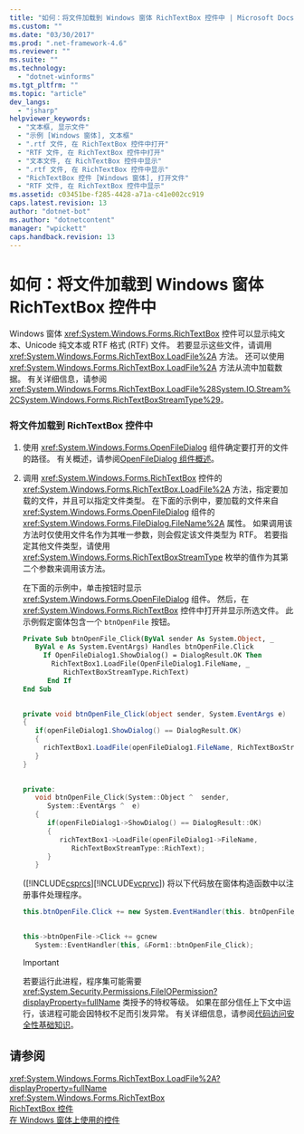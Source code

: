 ```yaml
---
title: "如何：将文件加载到 Windows 窗体 RichTextBox 控件中 | Microsoft Docs"
ms.custom: ""
ms.date: "03/30/2017"
ms.prod: ".net-framework-4.6"
ms.reviewer: ""
ms.suite: ""
ms.technology: 
  - "dotnet-winforms"
ms.tgt_pltfrm: ""
ms.topic: "article"
dev_langs: 
  - "jsharp"
helpviewer_keywords: 
  - "文本框, 显示文件"
  - "示例 [Windows 窗体], 文本框"
  - ".rtf 文件, 在 RichTextBox 控件中打开"
  - "RTF 文件, 在 RichTextBox 控件中打开"
  - "文本文件, 在 RichTextBox 控件中显示"
  - ".rtf 文件, 在 RichTextBox 控件中显示"
  - "RichTextBox 控件 [Windows 窗体], 打开文件"
  - "RTF 文件, 在 RichTextBox 控件中显示"
ms.assetid: c03451be-f285-4428-a71a-c41e002cc919
caps.latest.revision: 13
author: "dotnet-bot"
ms.author: "dotnetcontent"
manager: "wpickett"
caps.handback.revision: 13
---
```

# 如何：将文件加载到 Windows 窗体 RichTextBox 控件中
Windows 窗体 <xref:System.Windows.Forms.RichTextBox> 控件可以显示纯文本、Unicode 纯文本或 RTF 格式 \(RTF\) 文件。 若要显示这些文件，请调用 <xref:System.Windows.Forms.RichTextBox.LoadFile%2A> 方法。 还可以使用 <xref:System.Windows.Forms.RichTextBox.LoadFile%2A> 方法从流中加载数据。 有关详细信息，请参阅<xref:System.Windows.Forms.RichTextBox.LoadFile%28System.IO.Stream%2CSystem.Windows.Forms.RichTextBoxStreamType%29>。  
  
### 将文件加载到 RichTextBox 控件中  
  
1.  使用 <xref:System.Windows.Forms.OpenFileDialog> 组件确定要打开的文件的路径。 有关概述，请参阅[OpenFileDialog 组件概述](../../../../docs/framework/winforms/controls/openfiledialog-component-overview-windows-forms.md)。  
  
2.  调用 <xref:System.Windows.Forms.RichTextBox> 控件的 <xref:System.Windows.Forms.RichTextBox.LoadFile%2A> 方法，指定要加载的文件，并且可以指定文件类型。 在下面的示例中，要加载的文件来自 <xref:System.Windows.Forms.OpenFileDialog> 组件的 <xref:System.Windows.Forms.FileDialog.FileName%2A> 属性。 如果调用该方法时仅使用文件名作为其唯一参数，则会假定该文件类型为 RTF。 若要指定其他文件类型，请使用 <xref:System.Windows.Forms.RichTextBoxStreamType> 枚举的值作为其第二个参数来调用该方法。  
  
     在下面的示例中，单击按钮时显示 <xref:System.Windows.Forms.OpenFileDialog> 组件。 然后，在 <xref:System.Windows.Forms.RichTextBox> 控件中打开并显示所选文件。 此示例假定窗体包含一个 `btnOpenFile` 按钮。  
  
    ```vb  
    Private Sub btnOpenFile_Click(ByVal sender As System.Object, _  
       ByVal e As System.EventArgs) Handles btnOpenFile.Click  
         If OpenFileDialog1.ShowDialog() = DialogResult.OK Then  
           RichTextBox1.LoadFile(OpenFileDialog1.FileName, _  
              RichTextBoxStreamType.RichText)  
          End If  
    End Sub  
  
    ```  
  
    ```csharp  
    private void btnOpenFile_Click(object sender, System.EventArgs e)  
    {  
       if(openFileDialog1.ShowDialog() == DialogResult.OK)  
       {  
         richTextBox1.LoadFile(openFileDialog1.FileName, RichTextBoxStreamType.RichText);  
       }  
    }  
  
    ```  
  
    ```cpp  
    private:  
       void btnOpenFile_Click(System::Object ^  sender,  
          System::EventArgs ^  e)  
       {  
          if(openFileDialog1->ShowDialog() == DialogResult::OK)  
          {  
             richTextBox1->LoadFile(openFileDialog1->FileName,  
                RichTextBoxStreamType::RichText);  
          }  
       }  
    ```  
  
     \([!INCLUDE[csprcs](../../../../includes/csprcs-md.md)][!INCLUDE[vcprvc](../../../../includes/vcprvc-md.md)]\) 将以下代码放在窗体构造函数中以注册事件处理程序。  
  
    ```csharp  
    this.btnOpenFile.Click += new System.EventHandler(this. btnOpenFile_Click);  
  
    ```  
  
    ```cpp  
    this->btnOpenFile->Click += gcnew   
       System::EventHandler(this, &Form1::btnOpenFile_Click);  
    ```  
  
    > [!IMPORTANT]
    >  若要运行此进程，程序集可能需要 <xref:System.Security.Permissions.FileIOPermission?displayProperty=fullName> 类授予的特权等级。 如果在部分信任上下文中运行，该进程可能会因特权不足而引发异常。 有关详细信息，请参阅[代码访问安全性基础知识](../../../../docs/framework/misc/code-access-security-basics.md)。  
  
## 请参阅  
 <xref:System.Windows.Forms.RichTextBox.LoadFile%2A?displayProperty=fullName>   
 <xref:System.Windows.Forms.RichTextBox>   
 [RichTextBox 控件](../../../../docs/framework/winforms/controls/richtextbox-control-windows-forms.md)   
 [在 Windows 窗体上使用的控件](../../../../docs/framework/winforms/controls/controls-to-use-on-windows-forms.md)